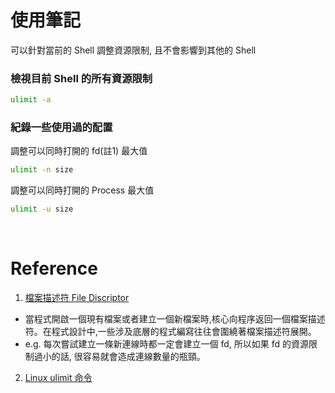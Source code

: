 # 使用筆記

可以針對當前的 Shell 調整資源限制, 且不會影響到其他的 Shell

### 檢視目前 Shell 的所有資源限制

```bash
ulimit -a
```

### 紀錄一些使用過的配置

調整可以同時打開的 fd(註1) 最大值
```bash
ulimit -n size
```

調整可以同時打開的 Process 最大值

```bash
ulimit -u size
```

<br/>

# Reference

1. [檔案描述符 File Discriptor](https://www.itread01.com/p/128784.html)

 - 當程式開啟一個現有檔案或者建立一個新檔案時,核心向程序返回一個檔案描述符。在程式設計中,一些涉及底層的程式編寫往往會圍繞著檔案描述符展開。
 - e.g. 每次嘗試建立一條新連線時都一定會建立一個 fd, 所以如果 fd 的資源限制過小的話, 很容易就會造成連線數量的瓶頸。

2. [Linux ulimit 命令](https://q248269673.pixnet.net/blog/post/66596238)
